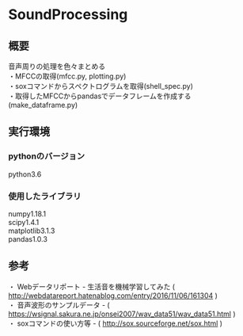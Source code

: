 # SoundProcessing

## 概要
音声周りの処理を色々まとめる<br>
・MFCCの取得(mfcc.py, plotting.py)<br>
・soxコマンドからスペクトログラムを取得(shell_spec.py)<br>
・取得したMFCCからpandasでデータフレームを作成する(make_dataframe.py)<br>

## 実行環境
### pythonのバージョン
python3.6
### 使用したライブラリ
numpy1.18.1 <br>
scipy1.4.1  <br>
matplotlib3.1.3 <br>
pandas1.0.3<br>


## 参考
・ Webデータリポート - 生活音を機械学習してみた ( http://webdatareport.hatenablog.com/entry/2016/11/06/161304 )<br>
・ 音声波形のサンプルデータ - ( https://wsignal.sakura.ne.jp/onsei2007/wav_data51/wav_data51.html )<br>
・ soxコマンドの使い方等 - ( http://sox.sourceforge.net/sox.html )<br>
